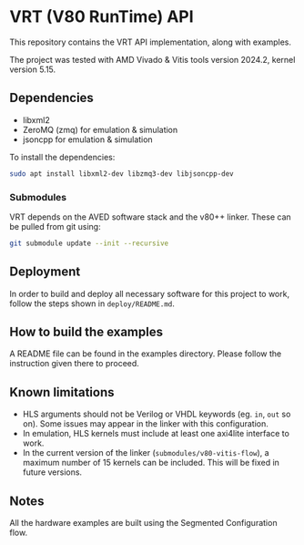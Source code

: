 # VRT (V80 RunTime) API

This repository contains the VRT API implementation, along with examples.

The project was tested with AMD Vivado & Vitis tools version 2024.2, kernel version 5.15.
## Dependencies

- libxml2
- ZeroMQ (zmq) for emulation & simulation
- jsoncpp for emulation & simulation

To install the dependencies:

```bash
sudo apt install libxml2-dev libzmq3-dev libjsoncpp-dev
```

### Submodules

VRT depends on the AVED software stack and the v80++ linker. These can be pulled from git using:
```bash
git submodule update --init --recursive
```
## Deployment

In order to build and deploy all necessary software for this project to work, follow the steps shown in `deploy/README.md`.

## How to build the examples

A README file can be found in the examples directory. Please follow the instruction given there to proceed.

## Known limitations
- HLS arguments should not be Verilog or VHDL keywords (eg. `in`, `out` so on). Some issues may appear in the linker with this configuration.
- In emulation, HLS kernels must include at least one axi4lite interface to work.
- In the current version of the linker (`submodules/v80-vitis-flow`), a maximum number of 15 kernels can be included. This will be fixed in future versions.

## Notes
All the hardware examples are built using the Segmented Configuration flow.
